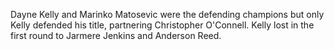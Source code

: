 Dayne Kelly and Marinko Matosevic were the defending champions but only Kelly defended his title, partnering Christopher O'Connell. Kelly lost in the first round to Jarmere Jenkins and Anderson Reed.
